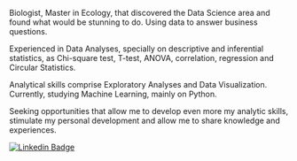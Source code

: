 Biologist, Master in Ecology, that discovered the Data Science area and found what would be stunning to do. Using data to answer business questions.

Experienced in Data Analyses, specially on descriptive and inferential statistics, as Chi-square test, T-test, ANOVA, correlation, regression and Circular Statistics.

Analytical skills comprise Exploratory Analyses and Data Visualization. Currently, studying Machine Learning, mainly on Python.

Seeking opportunities that allow me to develop even more my analytic skills, stimulate my personal development and allow me to share knowledge and experiences.

[![Linkedin Badge](https://img.shields.io/badge/-LinkedIn-blue?style=flat-square&logo=Linkedin&logoColor=white&link=https://www.linkedin.com/in/karinnecristinapereira//)](https://www.linkedin.com/in/guilherme-nogueira-583940123/)
